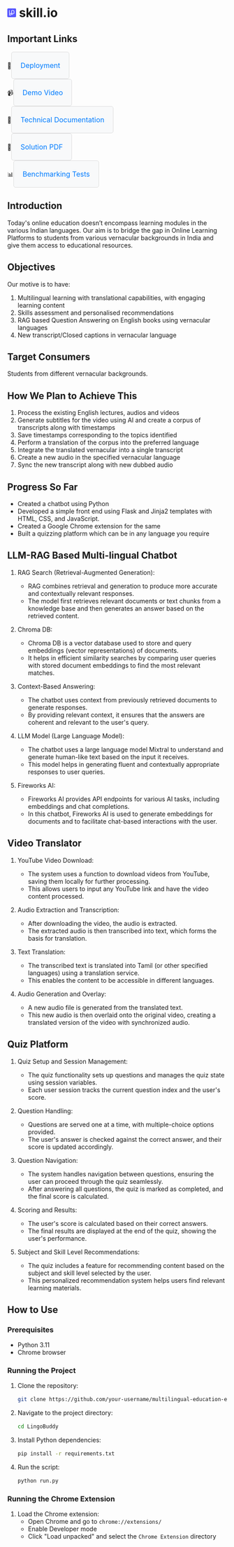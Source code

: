 # <img src="LingoBuddy/app/static/images/favicon-32x32.png" width="20px"> skill.io

## Important Links

<div>
    🚀<a href="https://samyuktha1262.pythonanywhere.com/" style="display: inline-block; padding: 20px; border: 1px solid #ddd; border-radius: 5px; text-decoration: none; color: #007bff; background-color: #f8f9fa; font-size: 16px; text-align: center;">
        Deployment
    </a>
    <br/>
    📹<a href="https://youtu.be/oQCjwEJQZIM" style="display: inline-block; padding: 20px; border: 1px solid #ddd; border-radius: 5px; text-decoration: none; color: #007bff; background-color: #f8f9fa; font-size: 16px; text-align: center;">
         Demo Video
    </a>
    <br/>
    📄<a href="technical_documentation.pdf" style="display: inline-block; padding: 20px; border: 1px solid #ddd; border-radius: 5px; text-decoration: none; color: #007bff; background-color: #f8f9fa; font-size: 16px; text-align: center;">
         Technical Documentation
    </a>
    <br/>
    📘<a href="https://solution-document-link.com" style="display: inline-block; padding: 20px; border: 1px solid #ddd; border-radius: 5px; text-decoration: none; color: #007bff; background-color: #f8f9fa; font-size: 16px; text-align: center;">
         Solution PDF
    </a>
    <br/>
    📊<a href="https://colab.research.google.com/drive/1gLYyMbe0OXLiVNX7ttxFgzq5a6ixiZoX#scrollTo=dDEIkxucr8No" style="display: inline-block; padding: 20px; border: 1px solid #ddd; border-radius: 5px; text-decoration: none; color: #007bff; background-color: #f8f9fa; font-size: 16px; text-align: center;">
         Benchmarking Tests
    </a>
</div>



## Introduction

Today's online education doesn’t encompass learning modules in the various Indian languages. Our aim is to bridge the gap in Online Learning Platforms to students from various vernacular backgrounds in India and give them access to educational resources.

## Objectives

Our motive is to have:
1. Multilingual learning with translational capabilities, with engaging learning content
2. Skills assessment and personalised recommendations
3. RAG based Question Answering on English books using vernacular languages
4. New transcript/Closed captions in vernacular language

## Target Consumers

Students from different vernacular backgrounds.

## How We Plan to Achieve This

1. Process the existing English lectures, audios and videos
2. Generate subtitles for the video using AI and create a corpus of transcripts along with timestamps
3. Save timestamps corresponding to the topics identified
4. Perform a translation of the corpus into the preferred language
5. Integrate the translated vernacular into a single transcript
6. Create a new audio in the specified vernacular language
7. Sync the new transcript along with new dubbed audio

## Progress So Far

- Created a chatbot using Python
- Developed a simple front end using Flask and Jinja2 templates with HTML, CSS, and JavaScript.
- Created a Google Chrome extension for the same
- Built a quizzing platform which can be in any language you require

## LLM-RAG Based Multi-lingual Chatbot

1. RAG Search (Retrieval-Augmented Generation):
   - RAG combines retrieval and generation to produce more accurate and contextually relevant responses.
   - The model first retrieves relevant documents or text chunks from a knowledge base and then generates an answer based on the retrieved content.
     
2. Chroma DB:
   - Chroma DB is a vector database used to store and query embeddings (vector representations) of documents.
   - It helps in efficient similarity searches by comparing user queries with stored document embeddings to find the most relevant matches.
     
3. Context-Based Answering:
   - The chatbot uses context from previously retrieved documents to generate responses.
   - By providing relevant context, it ensures that the answers are coherent and relevant to the user's query.
     
4. LLM Model (Large Language Model):
   - The chatbot uses a large language model Mixtral to understand and generate human-like text based on the input it receives.
   - This model helps in generating fluent and contextually appropriate responses to user queries.

5. Fireworks AI:
   - Fireworks AI provides API endpoints for various AI tasks, including embeddings and chat completions.
   - In this chatbot, Fireworks AI is used to generate embeddings for documents and to facilitate chat-based interactions with the user.
     
## Video Translator

1. YouTube Video Download:
   - The system uses a function to download videos from YouTube, saving them locally for further processing.
   - This allows users to input any YouTube link and have the video content processed.
     
2. Audio Extraction and Transcription:
   - After downloading the video, the audio is extracted.
   - The extracted audio is then transcribed into text, which forms the basis for translation.

3. Text Translation:
   - The transcribed text is translated into Tamil (or other specified languages) using a translation service.
   - This enables the content to be accessible in different languages.

4. Audio Generation and Overlay:
   - A new audio file is generated from the translated text.
   - This new audio is then overlaid onto the original video, creating a translated version of the video with synchronized audio.

## Quiz Platform

1. Quiz Setup and Session Management:
   - The quiz functionality sets up questions and manages the quiz state using session variables.
   - Each user session tracks the current question index and the user's score.

2. Question Handling:
   - Questions are served one at a time, with multiple-choice options provided.
   - The user's answer is checked against the correct answer, and their score is updated accordingly.

4. Question Navigation:
   - The system handles navigation between questions, ensuring the user can proceed through the quiz seamlessly.
   - After answering all questions, the quiz is marked as completed, and the final score is calculated.

5. Scoring and Results:
   - The user's score is calculated based on their correct answers.
   - The final results are displayed at the end of the quiz, showing the user's performance.

6. Subject and Skill Level Recommendations:
   - The quiz includes a feature for recommending content based on the subject and skill level selected by the user.
   - This personalized recommendation system helps users find relevant learning materials.

## How to Use

### Prerequisites

- Python 3.11
- Chrome browser

### Running the Project

1. Clone the repository:
    ```bash
    git clone https://github.com/your-username/multilingual-education-enhancer.git
    ```
2. Navigate to the project directory:
    ```bash
    cd LingoBuddy
    ```
3. Install Python dependencies:
    ```bash
    pip install -r requirements.txt
    ```
4. Run the script:
    ```bash
    python run.py
    ```

### Running the Chrome Extension

1. Load the Chrome extension:
    - Open Chrome and go to `chrome://extensions/`
    - Enable Developer mode
    - Click "Load unpacked" and select the `Chrome Extension` directory

